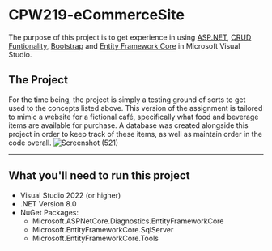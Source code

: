 # CPW219-eCommerceSite
The purpose of this project is to get experience in using [ASP.NET](https://dotnet.microsoft.com/en-us/apps/aspnet), [CRUD Funtionality](https://www.sumologic.com/glossary/crud/), [Bootstrap](https://getbootstrap.com/docs/5.3/getting-started/introduction/) and [Entity Framework Core](https://learn.microsoft.com/en-us/ef/core/) in Microsoft Visual Studio.

## The Project
For the time being, the project is simply a testing ground of sorts to get used to the concepts listed above. This version of the assignment is tailored to mimic a website for a fictional café, specifically what food and beverage items are available for purchase. A database was created alongside this project in order to keep track of these items, as well as maintain order in the code overall.
![Screenshot (521)](https://github.com/Wesli-S/CPW219-eCommerceSite/assets/146999017/7610bee3-640f-4d94-98ee-f9c0d4c62f37)

---
## What you'll need to run this project
- Visual Studio 2022 (or higher)
- .NET Version 8.0 
- NuGet Packages:
  - Microsoft.ASPNetCore.Diagnostics.EntityFrameworkCore
  - Microsoft.EntityFrameworkCore.SqlServer
  - Microsoft.EntityFrameworkCore.Tools
